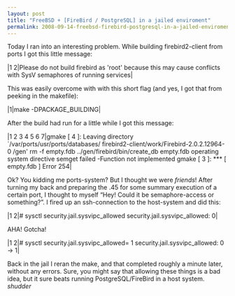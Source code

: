 ```yaml
---
layout: post
title: "FreeBSD + [FireBird / PostgreSQL] in a jailed enviroment"
permalink: 2008-09-14-freebsd-firebird-postgresql-in-a-jailed-enviroment
---
```

Today I ran into an interesting problem. While building firebird2-client from ports I got this little message:

|1 2|Please do not build firebird as 'root' because this may cause conflicts with SysV semaphores of running services|

This was easily overcome with with this short flag (and yes, I got that from peeking in the makefile):

|1|make -DPACKAGE_BUILDING|

After the build had run for a little while I got this message:

|1 2 3 4 5 6 7|gmake [ 4 ]: Leaving directory `/var/ports/usr/ports/databases/ firebird2-client/work/Firebird-2.0.2.12964- 0 /gen' rm -f empty.fdb ../gen/firebird/bin/create_db empty.fdb operating system directive semget failed -Function not implemented gmake [ 3 ]: *** [ empty.fdb ] Error 254|

Ok? You kidding me ports-system? But I thought we were _friends_! After turning my back and preparing the .45 for some summary execution of a certain port, I thought to myself “Hey! Could it be semaphore-access or something?”. I fired up an ssh-connection to the host-system and did this:

|1 2|# sysctl security.jail.sysvipc_allowed security.jail.sysvipc_allowed: 0|

AHA! Gotcha!

|1 2|# sysctl security.jail.sysvipc_allowed= 1 security.jail.sysvipc_allowed: 0 -> 1|

Back in the jail I reran the make, and that completed roughly a minute later, without any errors. Sure, you might say that allowing these things is a bad idea, but it sure beats running PostgreSQL/FireBird in a host system. *shudder*
